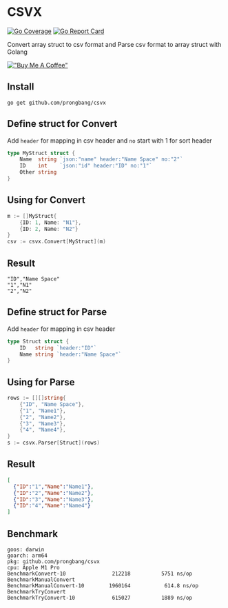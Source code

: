 # CSVX

[![Go Coverage](https://github.com/prongbang/csvx/wiki/coverage.svg)](https://raw.githack.com/wiki/prongbang/csvx/coverage.html)
[![Go Report Card](https://goreportcard.com/badge/github.com/prongbang/csvx)](https://goreportcard.com/report/github.com/prongbang/csvx)

Convert array struct to csv format and Parse csv format to array struct with Golang 

[!["Buy Me A Coffee"](https://www.buymeacoffee.com/assets/img/custom_images/orange_img.png)](https://www.buymeacoffee.com/prongbang)

## Install

```shell
go get github.com/prongbang/csvx
```

## Define struct for Convert

Add `header` for mapping in csv header and `no` start with 1 for sort header

```go
type MyStruct struct {
    Name  string `json:"name" header:"Name Space" no:"2"`
    ID    int    `json:"id" header:"ID" no:"1"`
    Other string
}
```

## Using for Convert

```go
m := []MyStruct{
    {ID: 1, Name: "N1"}, 
    {ID: 2, Name: "N2"}
}
csv := csvx.Convert[MyStruct](m)
```

## Result

```csv
"ID","Name Space"
"1","N1"
"2","N2"
```

## Define struct for Parse

Add `header` for mapping in csv header

```go
type Struct struct {
	ID   string `header:"ID"`
	Name string `header:"Name Space"`
}
```

## Using for Parse

```go
rows := [][]string{
    {"ID", "Name Space"},
    {"1", "Name1"},
    {"2", "Name2"},
    {"3", "Name3"},
    {"4", "Name4"},
}
s := csvx.Parser[Struct](rows)
```

## Result

```json
[
  {"ID":"1","Name":"Name1"},
  {"ID":"2","Name":"Name2"},
  {"ID":"3","Name":"Name3"},
  {"ID":"4","Name":"Name4"}
]
```

## Benchmark

```shell
goos: darwin
goarch: arm64
pkg: github.com/prongbang/csvx
cpu: Apple M1 Pro
BenchmarkConvert-10          	  212218	      5751 ns/op
BenchmarkManualConvert
BenchmarkManualConvert-10    	 1960164	       614.8 ns/op
BenchmarkTryConvert
BenchmarkTryConvert-10       	  615027	      1889 ns/op
```